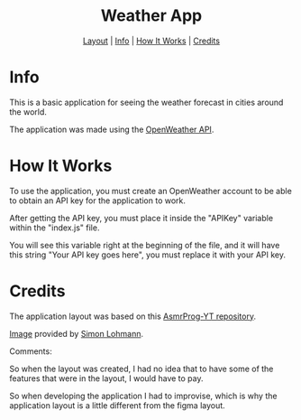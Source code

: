 <h1 align="center"> Weather App </h1>



<p align="center">
    <a href="https://www.figma.com/community/file/1292976492515311355" target="_blank">Layout</a> |
    <a href="#-info">Info</a> |
    <a href="#-how-it-works">How It Works</a> |
    <a href="#-credits">Credits</a>
</p>

# Info

This is a basic application for seeing the weather forecast in cities around the world.

The application was made using the <a href="https://openweathermap.org/api" target="_blank">OpenWeather API</a>.

# How It Works

To use the application, you must create an OpenWeather account to be able to obtain an API key for the application to work.

After getting the API key, you must place it inside the "APIKey" variable within the "index.js" file.

You will see this variable right at the beginning of the file, and it will have this string "Your API key goes here", you must replace it with your API key.

# Credits

The application layout was based on this <a href="https://github.com/AsmrProg-YT/Weather-App-Ui" target="_blank">AsmrProg-YT repository</a>.

<a href="https://unsplash.com/pt-br/fotografias/fq_XpXa218g" targte="_blank">Image</a> provided by <a href="https://unsplash.com/pt-br/fotografias/fq_XpXa218g" targte="_blank">Simon Lohmann</a>.

Comments:

So when the layout was created, I had no idea that to have some of the features that were in the layout, I would have to pay.

So when developing the application I had to improvise, which is why the application layout is a little different from the figma layout.
